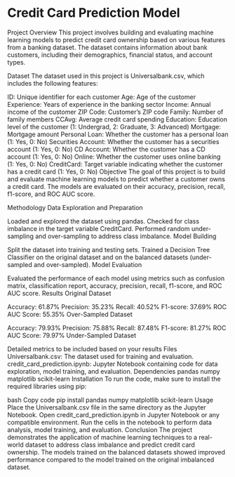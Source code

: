 # Credit Card Prediction Model

Project Overview
This project involves building and evaluating machine learning models to predict credit card ownership based on various features from a banking dataset. The dataset contains information about bank customers, including their demographics, financial status, and account types.

Dataset
The dataset used in this project is Universalbank.csv, which includes the following features:

ID: Unique identifier for each customer
Age: Age of the customer
Experience: Years of experience in the banking sector
Income: Annual income of the customer
ZIP Code: Customer’s ZIP code
Family: Number of family members
CCAvg: Average credit card spending
Education: Education level of the customer (1: Undergrad, 2: Graduate, 3: Advanced)
Mortgage: Mortgage amount
Personal Loan: Whether the customer has a personal loan (1: Yes, 0: No)
Securities Account: Whether the customer has a securities account (1: Yes, 0: No)
CD Account: Whether the customer has a CD account (1: Yes, 0: No)
Online: Whether the customer uses online banking (1: Yes, 0: No)
CreditCard: Target variable indicating whether the customer has a credit card (1: Yes, 0: No)
Objective
The goal of this project is to build and evaluate machine learning models to predict whether a customer owns a credit card. The models are evaluated on their accuracy, precision, recall, f1-score, and ROC AUC score.

Methodology
Data Exploration and Preparation

Loaded and explored the dataset using pandas.
Checked for class imbalance in the target variable CreditCard.
Performed random under-sampling and over-sampling to address class imbalance.
Model Building

Split the dataset into training and testing sets.
Trained a Decision Tree Classifier on the original dataset and on the balanced datasets (under-sampled and over-sampled).
Model Evaluation

Evaluated the performance of each model using metrics such as confusion matrix, classification report, accuracy, precision, recall, f1-score, and ROC AUC score.
Results
Original Dataset

Accuracy: 61.87%
Precision: 35.23%
Recall: 40.52%
F1-score: 37.69%
ROC AUC Score: 55.35%
Over-Sampled Dataset

Accuracy: 79.93%
Precision: 75.88%
Recall: 87.48%
F1-score: 81.27%
ROC AUC Score: 79.97%
Under-Sampled Dataset

Detailed metrics to be included based on your results
Files
Universalbank.csv: The dataset used for training and evaluation.
credit_card_prediction.ipynb: Jupyter Notebook containing code for data exploration, model training, and evaluation.
Dependencies
pandas
numpy
matplotlib
scikit-learn
Installation
To run the code, make sure to install the required libraries using pip:

bash
Copy code
pip install pandas numpy matplotlib scikit-learn
Usage
Place the Universalbank.csv file in the same directory as the Jupyter Notebook.
Open credit_card_prediction.ipynb in Jupyter Notebook or any compatible environment.
Run the cells in the notebook to perform data analysis, model training, and evaluation.
Conclusion
The project demonstrates the application of machine learning techniques to a real-world dataset to address class imbalance and predict credit card ownership. The models trained on the balanced datasets showed improved performance compared to the model trained on the original imbalanced dataset.

